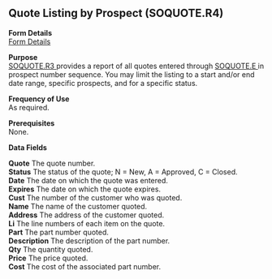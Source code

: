 ##  Quote Listing by Prospect (SOQUOTE.R4)

<PageHeader />

**Form Details**  
[ Form Details ](SOQUOTE-R4-1/README.md)   

**Purpose**  
[ SOQUOTE.R3 ](../../../../rover/MRK-OVERVIEW/MRK-REPORT/SOQUOTE-R3/README.md) provides a report of all quotes entered through [ SOQUOTE.E ](../../MRK-ENTRY/SOQUOTE-E/README.md) in prospect number sequence. You may limit the listing to a start and/or end date range, specific prospects, and for a specific status. 

**Frequency of Use**  
As required.

**Prerequisites**  
None.

**Data Fields**

**Quote** The quote number.  
**Status** The status of the quote; N = New, A = Approved, C = Closed.  
**Date** The date on which the quote was entered.  
**Expires** The date on which the quote expires.  
**Cust** The number of the customer who was quoted.  
**Name** The name of the customer quoted.  
**Address** The address of the customer quoted.  
**Li** The line numbers of each item on the quote.  
**Part** The part number quoted.  
**Description** The description of the part number.  
**Qty** The quantity quoted.  
**Price** The price quoted.  
**Cost** The cost of the associated part number.  
  
<badge text= "Version 8.10.57" vertical="middle" />

<PageFooter />